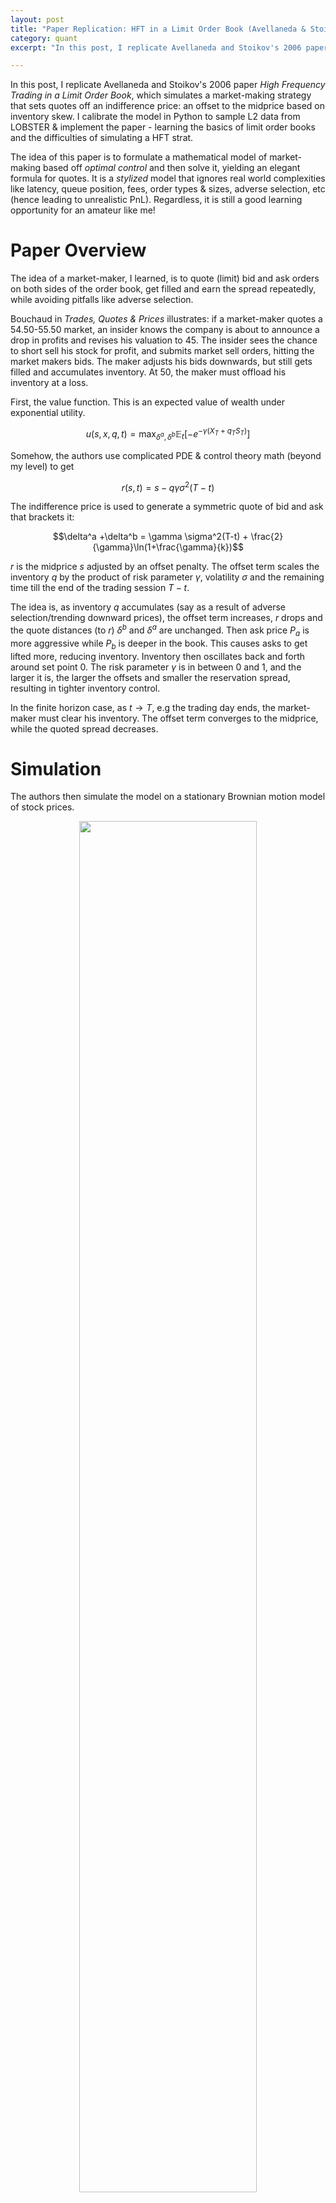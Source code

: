 ```yaml
---
layout: post
title: "Paper Replication: HFT in a Limit Order Book (Avellaneda & Stoikov)"
category: quant
excerpt: "In this post, I replicate Avellaneda and Stoikov's 2006 paper, which simulates a market-making strategy that sets quotes off an indifference price: an offset to the midprice based on inventory skew. I calibrate the model in Python to sample L2 data from LOBSTER & implement the paper - learning limit order book mechanics and the difficulties of simulating a HFT strat."

---
```


In this post, I replicate Avellaneda and Stoikov's 2006 paper _High Frequency Trading in a Limit Order Book_, which simulates a market-making strategy that sets quotes off an indifference price: an offset to the midprice based on inventory skew. I calibrate the model in Python to sample L2 data from LOBSTER & implement the paper - learning the basics of limit order books and the difficulties of simulating a HFT strat. 

The idea of this paper is to formulate a mathematical model of market-making based off _optimal control_ and then solve it, yielding an elegant formula for quotes. It is a _stylized_ model that ignores real world complexities like latency, queue position, fees, order types & sizes, adverse selection, etc (hence leading to unrealistic PnL). Regardless, it is still a good learning opportunity for an amateur like me!

# Paper Overview

The idea of a market-maker, I learned, is to quote (limit) bid and ask orders on both sides of the order book, get filled and earn the spread repeatedly, while avoiding pitfalls like adverse selection.

Bouchaud in _Trades, Quotes & Prices_ illustrates: if a market-maker quotes a 54.50-55.50 market, an insider knows the company is about to announce a drop in profits and revises his valuation to 45. The insider sees the chance to short sell his stock for profit, and submits market sell orders, hitting the market makers bids. The maker adjusts his bids downwards, but still gets filled and accumulates inventory. At 50, the maker must offload his inventory at a loss.

First, the value function. This is an expected value of wealth under exponential utility.

$$u(s,x,q,t)=\max_{\delta^a, \delta^b}\mathbb{E}_t[-e^{-\gamma(X_T+q_TS_T)}]$$

Somehow, the authors use complicated PDE & control theory math (beyond my level) to get 

$$r(s,t)=s-q\gamma\sigma^2(T-t)$$

The indifference price is used to generate a symmetric quote of bid and ask that brackets it:

$$\delta^a +\delta^b = \gamma \sigma^2(T-t) + \frac{2}{\gamma}\ln(1+\frac{\gamma}{k})$$

$r$ is the midprice $s$ adjusted by an offset penalty. The offset term scales the inventory $q$ by the product of risk parameter $\gamma$, volatility $\sigma$ and the remaining time till the end of the trading session $T-t$.

The idea is, as inventory $q$ accumulates (say as a result of adverse selection/trending downward prices), the offset term increases, $r$ drops and the quote distances (to $r$) $\delta^b$ and $\delta^a$ are unchanged. Then ask price $P_a$ is more aggressive while $P_b$ is deeper in the book. This causes asks to get lifted more, reducing inventory. Inventory then oscillates back and forth around set point 0. The risk parameter $\gamma$ is in between 0 and 1, and the larger it is, the larger the offsets and smaller the reservation spread, resulting in tighter inventory control.



In the finite horizon case, as $t\rightarrow T$, e.g the trading day ends, the market-maker must clear his inventory. The offset term converges to the midprice, while the quoted spread decreases.

# Simulation

The authors then simulate the model on a stationary Brownian motion model of stock prices.

<center>
<img src="{{ site.imageurl }}/HFTinLOB/authors.png" style="width:75%;"/>
</center>

I wanted to adapt the model to historical stock data. So, I went to LOBSTER, fetched the free 1 day (2012-06-21) of L2 book data for AMZN. Now, I needed to decide on parameters. First, $dt$. How often should we quote? I compute the number of price level/queue changes in that day:

<center>
<img src="{{ site.imageurl }}/HFTinLOB/changes.png" style="width:75%;"/>
</center>

So, `3.3e4/60/60/6.5=1.5`. The mean time it takes for a change in queue depth in the fifth best price level is 1.5s. 

I settled on 1s. Next, arrival rates. I soon realized backtesting in HFT is not straightforward. This is because of _counterfactual outcomes_: quoting will add to the book and disturb its original form. In this paper and others, they use Poisson processes to model arrivals.

<center>
<img src="{{ site.imageurl }}/HFTinLOB/poisson_2.png" style="width:85%;"/>
<!-- <figcaption>For an interval $t$, interarrival times $X(t)\sim Exp(\lambda t)$ while count $N(t)\sim Pois(\lambda t)$ </figcaption> -->
</center>

<center>
<img src="{{ site.imageurl }}/HFTinLOB/poisson_1.png" style="width:100%;"/>
<!-- <figcaption>For an interval $t$, interarrival times $X(t)\sim Exp(\lambda t)$ while count $N(t)\sim Pois(\lambda t)$ </figcaption> -->
</center>

Assuming market orders follow Poisson processes, interarrival times are exponentially distributed. The probability of a quote, say $P_b$, at $\delta_b$ from $s$, getting filled by a market order within $dt$, is an $Exp(\lambda (\delta_b) \space dt)$ random variable with CDF $F(dt) = 1 - e^{\lambda (\delta_b)\cdot dt}$.

$\lambda$ is the rate parameter and $E(dt)=1/\lambda$. This is assumed to be proportional to $\delta$: the further away a quote is from the top of book, the more time it takes to get filled, thus $\lambda$ should be more. The authors use the formula 

$$\lambda(\delta)=Ae^{-k\delta}$$

This means $\lambda$ itself is an exponential function of $\delta$ with constants $A$ and $k$. How should they be computed? The paper does not say, but Lehalle provides the answer in [Quant Stackexchange](https://quant.stackexchange.com/questions/36073/how-does-one-calibrate-lambda-in-a-avellaneda-stoikov-market-making-problem?noredirect=1&lq=1):

<center>
<img src="{{ site.imageurl }}/HFTinLOB/lehalle1.png" style="width:80%;"/>
</center>

The idea is, for a given $\delta P$ to mid, what is the intensity to be hit? For any starting time $t_0$, record midprice, then calculate how long it takes for midprice to move by $\delta_P$. Take the mean under Poisson assumption and $\lambda=1/E(t)$. Pick two distances, then find $A$ and $k$ by this formula:

<center>
<img src="{{ site.imageurl }}/HFTinLOB/lehalle2.png" style="width:80%;"/>
</center>

We first need 2 lambdas and two distances from mid to calibrate our curve. We first difference row wise (distance of price level to mid) and calculate quartiles. At 80th percentile, the dist from mid in L5 is $1.55$ and min is $0.05$.

<center>
<img src="{{ site.imageurl }}/HFTinLOB/dist_1.png" style="width:70%;"/>
</center>
<center>
<img src="{{ site.imageurl }}/HFTinLOB/dist_2.png" style="width:60%;"/>
</center>

Then, we difference mid and calculate a running sum. Each time our sum exceeds our targets (above), we record the `TimeDelta`.

```python
def find_marked_time_deltas(arr, d):

    running_sum, last_occurence_time, elapsed_times = 0, None, []
    for time_delta, value in arr.iteritems():
        running_sum += value 
        if abs(running_sum) >= abs(d):        
            if last_occurrence_time is not None:
                elapsed_time = time_delta - last_occurrence_time
                elapsed_times.append(elapsed_time)
            last_occurrence_time = time_delta
            running_sum = 0  

    return pd.Series(elapsed_times).describe([0.25,0.5,0.75,0.8,0.85,0.95])


def calculate_lambdas(df):

    # calculate book width: the distance from mid for all order book events 
    dist = clean_levels.sub(df.mid,axis=0).drop('mid', axis=1).abs()
    dist_quartiles = dist.describe([0.25,0.5,0.75,0.8,0.85,0.9,0.95])
    display(dist)
    upper, lower = dist_quartiles.loc['80%'].max(), 0.15

    # difference midprice
    mid_diff = clean_levels.mid.diff().dropna()
    mid_diff = mid_diff[mid_diff !=0]

    # see function
    upper_times = find_marked_time_deltas(mid_diff, upper)
    lower_times = find_marked_time_deltas(mid_diff, lower)
    u_time = upper_times.loc['mean'] 
    l_time = lower_times.loc['mean']

    u_lambda = 1/u_time.total_seconds()
    l_lambda = 1/l_time.total_seconds()

    return dist, dist_quartiles, u_lambda, l_lambda, upper, lower

def estimate_a_and_k(u_lambda, l_lambda, upper, lower):
    k = np.log(l_lambda/u_lambda)/(upper - lower)
    A = l_lambda * math.exp(k * lower)
    return A, k
```
For orders sitting at $\delta_1 = 1.55$ and $\delta_2=0.15$ from the mid it takes on average 1m24s and 2s to get a fill. Our lambdas are thus $1/t$.
We take the mean values, plugging into Lehalle's formula to get $k=2.31$ and $A=0.34$. Now we are ready to run the simulation! We first create empty Numpy arrays to store our data at each time step. `x` is wealth, `q` is inventory, `o` is offset.

```python
def simulate(ms, gamma, A, k):

    SECONDS_PER_DAY = 60 * 60 * 6.5
    time_step = ms/1e3
    N = int(SECONDS_PER_DAY/time_step)
    T = 1
    dt = 1/N

    clean_levels, s, sigma = resample_prices(ms, N)
    ds = s.diff().fillna(0)
    m = ds.shift(-5).rolling(5).mean().fillna(0)
    pnl, x, q, o, r, rb, ra, rs, db, da, lb, la, pb, pa, f  = create_arrays(N)
    # ... #
```

Then, at each $dt$, we calculate indifference price `r` and quotes `ra` , `rb`, from `r_spread`. If they are beyond the L1 bid/asks, we cap them at L1 bid/asks.

```python
        # Reserve price. Variance is scaled up as the intraday variance of log rets was so small,
        # the offset term vanishes. Not sure about this one.
        o[i] = - q[i] * gamma * sigma**2 * (T-dt*i) * 1e4
        r[i] = s[i] + o[i] 

        # Reserve spread
        rs[i] = gamma * sigma**2 * (T- dt*i) + 2 / gamma * math.log(1+gamma/k)    

        # optimal quotes
        ra[i] = r[i] + rs[i]/2
        rb[i] = r[i] - rs[i]/2

        # Cap our bid ask
        if ra[i] <= clean_levels.a1[i]:
            ra[i] = clean_levels.a1[i]
        
        if rb[i] >= clean_levels.b1[i]:
            rb[i] = clean_levels.b1[i]
        # ... #

```
We calculate our distances `da` and `db` from mid `s` which is then used in our formula for `la` and `lb` with estimated `A` and `k`. Note in the CDF formula, we cannot use `dt`, we use `ms/1e3` which is the ratio of $dt$ in milliseconds over a second to get `pa` and `pb`.

```python
        # Reserve deltas
        da[i] = ra[i] - s[i]
        db[i] = s[i] - rb[i]

        # Intensities
        lb[i] = A * math.exp(-k*db[i])
        la[i] = A * math.exp(-k*da[i])

        # Simulating probability of quotes getting hit/lifted
        yb = random.random()
        ya = random.random()

        pb[i] = (1 - math.exp(-lb[i]*(ms/1e3))) * ((1 - m[i])) 
        pa[i] = (1 - math.exp(-la[i]*(ms/1e3))) * ((1 + m[i]))
```

Then we calculate our fill probabilities in that timestep by comparing them to a uniform RV. The last step is to update our inventory `q`, wealth `x` and `pnl`. We put everything together into `df`.

```python
        dNa, dNb = 0, 0

        if ya < pa[i]:
            dNa = 1
        if yb < pb[i]:
            dNb = 1
        
        f[i] = dNa + dNb
        q[i+1] = q[i] - dNa + dNb
        x[i+1] = x[i] + ra[i]*dNa - rb[i]*dNb
        pnl[i+1] = x[i+1] + q[i+1]*s[i]
```

# Analysis

The first thing I noticed is that our PnL is obviously unrealistic:

<center>
<img src="{{ site.imageurl }}/HFTinLOB/pnl.png" style="width:60%;"/>
</center>

And across different runs:


<center>
<img src="{{ site.imageurl }}/HFTinLOB/pnls.png" style="width:60%;"/>
</center>

One problem of course is that the stylized model of arrival rates are too simple and do not correspond to real world markets. In the adverse selection example, if an insider wants to dump his shares, arrival rates for hits and lifts should increase and decrease respectively. 

In addition, other real-world complexities like queue position and speed (and many more that I don't have a clue about) are not modelled in this simulation, since it is purely theoretical in nature.
<center>
<img src="{{ site.imageurl }}/HFTinLOB/inventory.png" style="width:60%;"/>
</center>

However, we can see the control theory aspect of the equations working as inventory oscillates about the zero point. Denoting `db1` as the distance of the quoted bid `rb` distance from `b1`, we can zoom in on a period where inventory peaks and then troughs:

<center>
<img src="{{ site.imageurl }}/HFTinLOB/osc.png" style="width:100%;"/>
</center>

We can see that at as inventory peaks with a long position, the negative offset causes the market maker to quote more aggressive asks to clear it. Then, the makers inventory swings to short and he quotes more aggressive bids.

Another [article](https://medium.com/open-crypto-market-data-initiative/from-classical-paper-to-practical-trader-a-quantitative-journey-part-vi-45b74709eda) suggested using lag 1 autocorrelation of a lagged window of price changes as a signal to stop trading as it indicates a trending market. It highlights that the A&S model corrects adverse selection after it has happened, but does not proactively avoid it.

# Conclusion

To conclude, in this post, I replicate Avellaneda & Stoikov's _High Frequency Trading in a Limit Order Book_. While the simulation is stylized, it still was a great learning opportunity for me to familiarize myself with basic order book dynamics, and how Poisson processes can be used to model microstructure. Of course, I  don't know anything about HFT at all, so some learning is better than none!

On a tangential note, _A Stochastic Model of Order Book Dynamics_ by Cont, Stoikov & Talreja was the original paper I wanted to replicate, but the math was too complex for me now. In that paper, the authors model levels of the order book as birth-death processes, with incoming limit orders as births and market orders/cancellations as deaths. They then compute various conditional probabilities, e.g _p(midprice increase $\|$ price moves)_ and _p(making the spread $\|$ midprice does not move)_ given queue depth and spread.

These were based off the calculation of first hitting times (e.g the queue empties causing a change in price level), which involved the numerical computation of inverse Laplace transforms in Python, something too advanced for me now.

For future HFT/MM related papers to do, I would probably look more papers by Stoikov & Cont, e.g above and of course, _The Price Impact of Order Book Events_.

